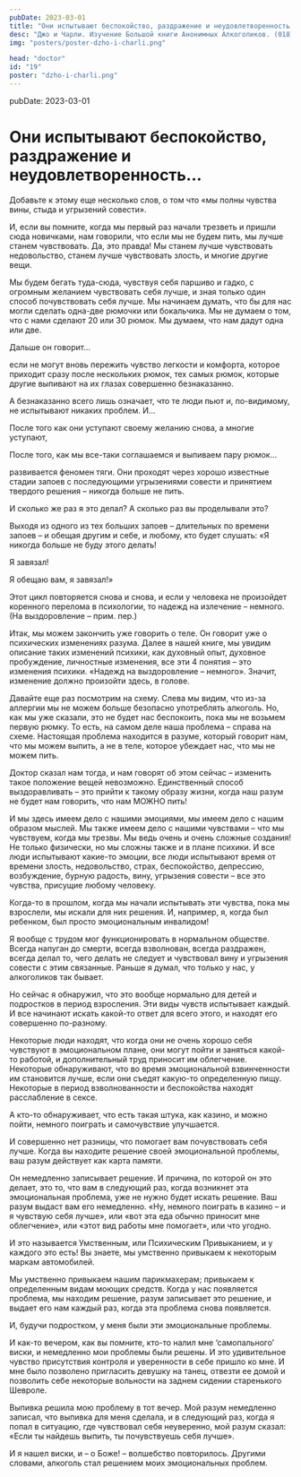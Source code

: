 ```yaml
---
pubDate: 2023-03-01
title: "Они испытывают беспокойство, раздражение и неудовлетворенность..."
desc: "Джо и Чарли. Изучение Большой книги Анонимных Алкоголиков. (018)"
img: "posters/poster-dzho-i-charli.png"

head: "doctor"
id: "19"
poster: "dzho-i-charli.png"
---
```


pubDate: 2023-03-01

# Они испытывают беспокойство, раздражение и неудовлетворенность...

Добавьте к этому еще несколько слов, о том что «мы полны чувства вины, стыда и угрызений совести».

И, если вы помните, когда мы первый раз начали трезветь и пришли сюда новичками, нам говорили, что если мы не будем пить, мы лучше станем чувствовать. Да, это правда! Мы станем лучше чувствовать недовольство, станем лучше чувствовать злость, и многие другие вещи.

Мы будем бегать туда-сюда, чувствуя себя паршиво и гадко, с огромным желанием чувствовать себя лучше, и зная только один способ почувствовать себя лучше. Мы начинаем думать, что бы для нас могли сделать одна-две рюмочки или бокальчика. Мы не думаем о том, что с нами сделают 20 или 30 рюмок. Мы думаем, что нам дадут одна или две.

Дальше он говорит…

если не могут вновь пережить чувство легкости и комфорта, которое приходит сразу после нескольких рюмок, тех самых рюмок, которые другие выпивают на их глазах совершенно безнаказанно.

А безнаказанно всего лишь означает, что те люди пьют и, по-видимому, не испытывают никаких проблем. И…

После того как они уступают своему желанию снова, а многие уступают,

После того, как мы все-таки соглашаемся и выпиваем пару рюмок…

развивается феномен тяги. Они проходят через хорошо известные стадии запоев с последующими угрызениями совести и принятием твердого решения – никогда больше не пить.

И сколько же раз я это делал? А сколько раз вы проделывали это?

Выходя из одного из тех больших запоев – длительных по времени запоев – и обещая другим и себе, и любому, кто будет слушать: «Я никогда больше не буду этого делать!

Я завязал!

Я обещаю вам, я завязал!»

Этот цикл повторяется снова и снова, и если у человека не произойдет коренного перелома в психологии, то надежд на излечение – немного. (На выздоровление – прим. пер.)

Итак, мы можем закончить уже говорить о теле. Он говорит уже о психических изменениях разума. Далее в нашей книге, мы увидим описание таких изменений психики, как духовный опыт, духовное пробуждение, личностные изменения, все эти 4 понятия – это изменения психики. «Надежд на выздоровление – немного». Значит, изменение должно произойти здесь, в голове.

Давайте еще раз посмотрим на схему. Слева мы видим, что из-за аллергии мы не можем больше безопасно употреблять алкоголь. Но, как мы уже сказали, это не будет нас беспокоить, пока мы не возьмем первую рюмку. То есть, на самом деле наша проблема – справа на схеме. Настоящая проблема находится в разуме, который говорит нам, что мы можем выпить, а не в теле, которое убеждает нас, что мы не можем пить.

Доктор сказал нам тогда, и нам говорят об этом сейчас – изменить такое положение вещей невозможно. Единственный способ выздоравливать – это прийти к такому образу жизни, когда наш разум не будет нам говорить, что нам МОЖНО пить!

И мы здесь имеем дело с нашими эмоциями, мы имеем дело с нашим образом мыслей. Мы также имеем дело с нашими чувствами – что мы чувствуем, когда мы трезвы. Мы ведь очень и очень сложные создания! Не только физически, но мы сложны также и в плане психики. И все люди испытывают какие-то эмоции, все люди испытывают время от времени злость, недовольство, страх, беспокойство, депрессию, возбуждение, бурную радость, вину, угрызения совести – все это чувства, присущие любому человеку.

Когда-то в прошлом, когда мы начали испытывать эти чувства, пока мы взрослели, мы искали для них решения. И, например, я, когда был ребенком, был просто эмоциональным инвалидом!

Я вообще с трудом мог функционировать в нормальном обществе. Всегда напуган до смерти, всегда взволнован, всегда раздражен, всегда делал то, чего делать не следует и чувствовал вину и угрызения совести с этим связанные. Раньше я думал, что только у нас, у алкоголиков так бывает.

Но сейчас я обнаружил, что это вообще нормально для детей и подростков в период взросления. Эти виды чувств испытывает каждый. И все начинают искать какой-то ответ для всего этого, и находят его совершенно по-разному.

Некоторые люди находят, что когда они не очень хорошо себя чувствуют в эмоциональном плане, они могут пойти и заняться какой-то работой, и дополнительный труд приносит им облегчение. Некоторые обнаруживают, что во время эмоциональной взвинченности им становится лучше, если они съедят какую-то определенную пищу. Некоторые в период взволнованности и беспокойства находят расслабление в сексе.

А кто-то обнаруживает, что есть такая штука, как казино, и можно пойти, немного поиграть и самочувствие улучшается.

И совершенно нет разницы, что помогает вам почувствовать себя лучше. Когда вы находите решение своей эмоциональной проблемы, ваш разум действует как карта памяти.

Он немедленно записывает решение. И причина, по которой он это делает, это то, что вам в следующий раз, когда возникнет эта эмоциональная проблема, уже не нужно будет искать решение. Ваш разум выдаст вам его немедленно. «Ну, немного поиграть в казино – и я чувствую себя лучше», или «вот эта еда обычно приносит мне облегчение», или «этот вид работы мне помогает», или что угодно.

И это называется Умственным, или Психическим Привыканием, и у каждого это есть! Вы знаете, мы умственно привыкаем к некоторым маркам автомобилей.

Мы умственно привыкаем нашим парикмахерам; привыкаем к определенным видам моющих средств. Когда у нас появляется проблема, мы находим решение, разум записывает это решение, и выдает его нам каждый раз, когда эта проблема снова появляется.

И, будучи подростком, у меня были эти эмоциональные проблемы.

И как-то вечером, как вы помните, кто-то налил мне ‘самопального’ виски, и немедленно мои проблемы были решены. И это удивительное чувство присутствия контроля и уверенности в себе пришло ко мне. И мне было позволено пригласить девушку на танец, отвезти ее домой и позволить себе некоторые вольности на заднем сидении старенького Шевроле.

Выпивка решила мою проблему в тот вечер. Мой разум немедленно записал, что выпивка для меня сделала, и в следующий раз, когда я попал в ситуацию, где чувствовал себя неуверенно, мой разум сказал: «Если ты найдешь выпить, ты почувствуешь себя лучше».

И я нашел виски, и – о Боже! – волшебство повторилось. Другими словами, алкоголь стал решением моих эмоциональных проблем.
